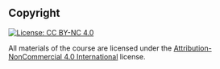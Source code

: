 ## Copyright 

[![License: CC BY-NC 4.0](https://licensebuttons.net/l/by-nc/4.0/80x15.png)](https://creativecommons.org/licenses/by-nc/4.0/)

All materials of the course are licensed under the [Attribution-NonCommercial 4.0 International](https://creativecommons.org/licenses/by-nc/4.0/) license.